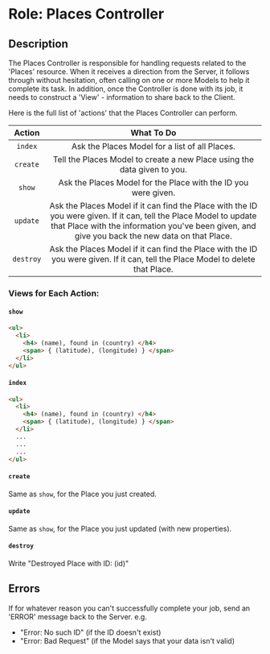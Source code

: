 # Role: Places Controller

## Description
The Places Controller is responsible for handling requests related to the 'Places' resource. When it receives a direction from the Server, it follows through without hesitation, often calling on one or more Models to help it complete its task. In addition, once the Controller is done with its job, it needs to construct a 'View' - information to share back to the Client.

Here is the full list of 'actions' that the Places Controller can perform.

| Action | What To Do |
|:--:|:--:|
| `index` | Ask the Places Model for a list of all Places. |
| `create` | Tell the Places Model to create a new Place using the data given to you.|
| `show` | Ask the Places Model for the Place with the ID you were given. |
| `update` | Ask the Places Model if it can find the Place with the ID you were given. If it can, tell the Place Model to update that Place with the information you've been given, and give you back the new data on that Place. |
| `destroy` | Ask the Places Model if it can find the Place with the ID you were given. If it can, tell the Place Model to delete that Place. |

### Views for Each Action:

#### `show`
```html
<ul>
  <li>
    <h4> (name), found in (country) </h4>
    <span> { (latitude), (longitude) } </span>
  </li>
</ul>
```

#### `index`
```html
<ul>
  <li>
    <h4> (name), found in (country) </h4>
    <span> { (latitude), (longitude) } </span>
  </li>
  ...
  ...
  ...
</ul>
```

#### `create`
Same as `show`, for the Place you just created.

#### `update`
Same as `show`, for the Place you just updated (with new properties).

#### `destroy`
Write "Destroyed Place with ID: (id)"

## Errors
If for whatever reason you can't successfully complete your job, send an 'ERROR' message back to the Server.
e.g.
* "Error: No such ID" (if the ID doesn't exist)
* "Error: Bad Request" (if the Model says that your data isn't valid)

